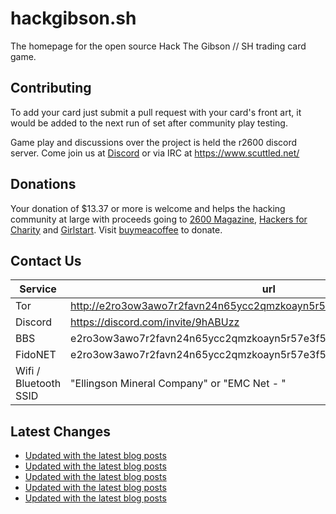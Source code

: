 # hackgibson.sh
The homepage for the open source Hack The Gibson // SH trading card game.


## Contributing

To add your card just submit a pull request with your card's front art, it would be added to the next run of set after community play testing.

Game play and discussions over the project is held the r2600 discord server. Come join us at [Discord](https://discord.com/invite/9hABUzz) or via IRC at https://www.scuttled.net/


## Donations

Your donation of $13.37 or more is welcome and helps the hacking community at large with proceeds going to [2600 Magazine](https://2600.com/), [Hackers for Charity](https://hackersforcharity.org) and [Girlstart](https://girlstart.org).  Visit [buymeacoffee](https://www.buymeacoffee.com/hackgibson.sh) to donate.


## Contact Us

Service | url
-|-
Tor | http://e2ro3ow3awo7r2favn24n65ycc2qmzkoayn5r57e3f56nvjwdcgg32ad.onion
Discord | https://discord.com/invite/9hABUzz
BBS | e2ro3ow3awo7r2favn24n65ycc2qmzkoayn5r57e3f56nvjwdcgg32ad.onion:23
FidoNET | e2ro3ow3awo7r2favn24n65ycc2qmzkoayn5r57e3f56nvjwdcgg32ad.onion:24554
Wifi / Bluetooth SSID | "Ellingson Mineral Company" or "EMC Net - <fidonet address>"

## Latest Changes
<!-- BLOG-POST-LIST:START -->
- [Updated with the latest blog posts](https://github.com/DFW2600/hackgibson.sh/commit/087785a20d18f105c4ce6cdf5b34ce5aec18cde3)
- [Updated with the latest blog posts](https://github.com/DFW2600/hackgibson.sh/commit/be387e592eb541dc70f30d3aef8ece43525bd4cd)
- [Updated with the latest blog posts](https://github.com/DFW2600/hackgibson.sh/commit/477986d766a5a59020aeffe5a6d6bebb82157ba2)
- [Updated with the latest blog posts](https://github.com/DFW2600/hackgibson.sh/commit/8c3bf8e967fca8ddb7a6d70262c49b2202a407c3)
- [Updated with the latest blog posts](https://github.com/DFW2600/hackgibson.sh/commit/bc39923390e07e1b0f49a184775bb0e12bef5ec9)
<!-- BLOG-POST-LIST:END -->
